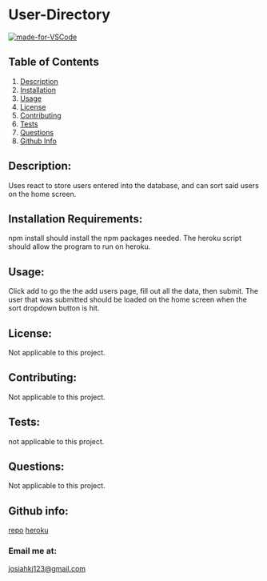
# User-Directory
[![made-for-VSCode](https://img.shields.io/badge/Made%20for-VSCode-1f425f.svg)](https://github.com/JosiahkJohnson)
    
## Table of Contents
1. [Description](#Description)
2. [Installation](#Installation)
3. [Usage](#Usage)
4. [License](#License)
5. [Contributing](#Contributing)
6. [Tests](#Tests)
7. [Questions](#Questions)
8. [Github Info](#Info)

## Description:<a name = "Description"></a>
Uses react to store users entered into the database, and can sort said users on the home screen.

## Installation Requirements:<a name = "Installation"></a>
npm install should install the npm packages needed. The heroku script should allow the program to run on heroku.

## Usage:<a name = "Usage"></a>
Click add to go the the add users page, fill out all the data, then submit. The user that was submitted should be loaded on the home screen when the sort dropdown button is hit.

## License:<a name = "License"></a>
Not applicable to this project.

## Contributing:<a name = "Contributing"></a>
Not applicable to this project.

## Tests:<a name = "Tests"></a>
not applicable to this project.

## Questions:<a name = "Questions"></a>
Not applicable to this project.

## Github info:<a name = "Info"></a>

[repo](https://github.com/JosiahkJohnson/user-directory)
[heroku](https://mongodb-user-directory.herokuapp.com/)

### Email me at:
josiahkj123@gmail.com
